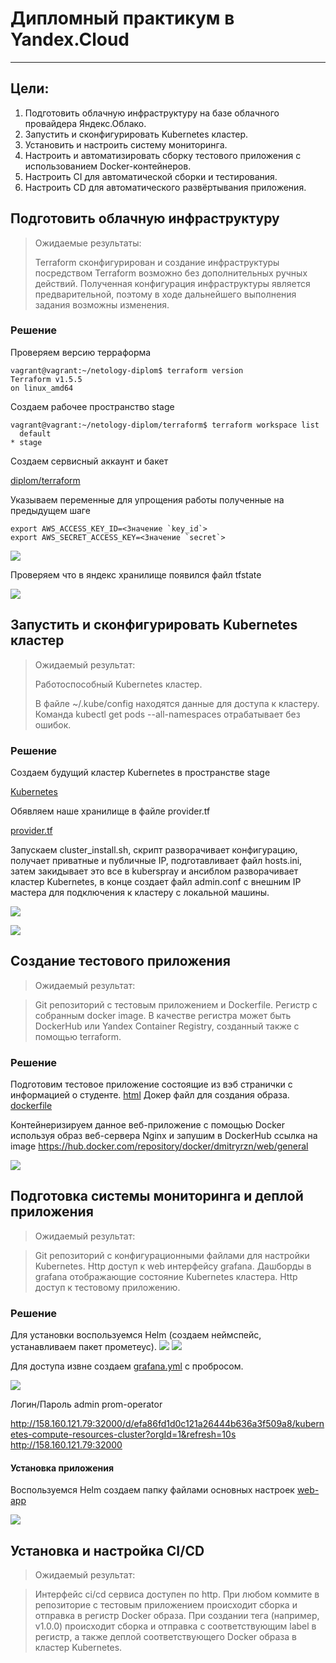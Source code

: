 # Дипломный практикум в Yandex.Cloud

---
## Цели:
1. Подготовить облачную инфраструктуру на базе облачного провайдера Яндекс.Облако.
2. Запустить и сконфигурировать Kubernetes кластер.
3. Установить и настроить систему мониторинга.
4. Настроить и автоматизировать сборку тестового приложения с использованием Docker-контейнеров.
5. Настроить CI для автоматической сборки и тестирования.
6. Настроить CD для автоматического развёртывания приложения.

## Подготовить облачную инфраструктуру

> Ожидаемые результаты:
>
> Terraform сконфигурирован и создание инфраструктуры посредством Terraform возможно без дополнительных ручных действий.
> Полученная конфигурация инфраструктуры является предварительной, поэтому в ходе дальнейшего выполнения задания возможны изменения.
### Решение
Проверяем версию терраформа
```
vagrant@vagrant:~/netology-diplom$ terraform version
Terraform v1.5.5
on linux_amd64
```
Создаем рабочее пространство stage

```
vagrant@vagrant:~/netology-diplom/terraform$ terraform workspace list
  default
* stage
```
Создаем сервисный аккаунт и бакет

[diplom/terraform](https://github.com/Dmitriy-rzn/Homework/tree/main/diplom/terraform)

Указываем переменные для упрощения работы полученные на предыдущем шаге
```
export AWS_ACCESS_KEY_ID=<Значение `key_id`>
export AWS_SECRET_ACCESS_KEY=<Значение `secret`>
```
![](https://github.com/Dmitriy-rzn/Homework/blob/main/diplom/diplom-bucket2.JPG)

Проверяем что в яндекс хранилище появился файл tfstate

![](https://github.com/Dmitriy-rzn/Homework/blob/main/diplom/tfstate.jpg)


## Запустить и сконфигурировать Kubernetes кластер

> Ожидаемый результат:
>
> Работоспособный Kubernetes кластер.
> 
> В файле ~/.kube/config находятся данные для доступа к кластеру.
> Команда kubectl get pods --all-namespaces отрабатывает без ошибок.

### Решение

Создаем будущий кластер Kubernetes в пространстве stage

[Kubernetes](https://github.com/Dmitriy-rzn/Homework/tree/main/diplom/kubernetes)

Обявляем наше хранилище в файле provider.tf

[provider.tf](https://github.com/Dmitriy-rzn/Homework/blob/main/diplom/kubernetes/terraform/provider.tf)

Запускаем cluster_install.sh, скрипт разворачивает конфигурацию, получает приватные и публичные IP, подготавливает файл hosts.ini, затем закидывает это все в kuberspray и ансиблом разворачивает кластер Kubernetes, в конце создает файл admin.conf c внешним IP мастера для подключения к кластеру с локальной машины.

![](https://github.com/Dmitriy-rzn/Homework/blob/main/diplom/cloud.JPG)

![](https://github.com/Dmitriy-rzn/Homework/blob/main/diplom/Pods.JPG)


## Создание тестового приложения

> Ожидаемый результат:

> Git репозиторий с тестовым приложением и Dockerfile.
> Регистр с собранным docker image. В качестве регистра может быть DockerHub или Yandex Container Registry, созданный также с помощью terraform.

### Решение

Подготовим тестовое приложение состоящие из вэб странички с информацией о студенте. [html](https://github.com/Dmitriy-rzn/Homework/tree/main/diplom/webapp/html)
Докер файл для создания образа. [dockerfile](https://github.com/Dmitriy-rzn/Homework/blob/main/diplom/webapp/dockerfile)

Контейнеризируем данное веб-приложение с помощью Docker используя образ веб-сервера Nginx и запушим в DockerHub ссылка на image
https://hub.docker.com/repository/docker/dmitryrzn/web/general

![](https://github.com/Dmitriy-rzn/Homework/blob/main/diplom/dockerhub.JPG)



## Подготовка cистемы мониторинга и деплой приложения

> Ожидаемый результат:

> Git репозиторий с конфигурационными файлами для настройки Kubernetes.
> Http доступ к web интерфейсу grafana.
> Дашборды в grafana отображающие состояние Kubernetes кластера.
> Http доступ к тестовому приложению.

### Решение
Для установки воспользуемся Helm (создаем неймспейс, устанавливаем пакет прометеус).
![](https://github.com/Dmitriy-rzn/Homework/blob/main/diplom/helm-grafana.JPG)
![](https://github.com/Dmitriy-rzn/Homework/blob/main/diplom/helm-grafana-pods.JPG)


Для доступа извне создаем [grafana.yml](https://github.com/Dmitriy-rzn/Homework/blob/main/diplom/prom-graf/grafana.yml) с пробросом. 


![](https://github.com/Dmitriy-rzn/Homework/blob/main/diplom/grafana.JPG)

Логин/Пароль
admin prom-operator

http://158.160.121.79:32000/d/efa86fd1d0c121a26444b636a3f509a8/kubernetes-compute-resources-cluster?orgId=1&refresh=10s
http://158.160.121.79:32000

#### Установка приложения

Воспользуемся Helm создаем папку файлами основных настроек [web-app](https://github.com/Dmitriy-rzn/Homework/tree/main/diplom/webapp/web-app)

![](https://github.com/Dmitriy-rzn/Homework/blob/main/diplom/web-app.JPG)

## Установка и настройка CI/CD

> Ожидаемый результат:

> Интерфейс ci/cd сервиса доступен по http.
> При любом коммите в репозиторие с тестовым приложением происходит сборка и отправка в регистр Docker образа.
> При создании тега (например, v1.0.0) происходит сборка и отправка с соответствующим label в регистр, а также деплой соответствующего Docker образа в кластер Kubernetes.










